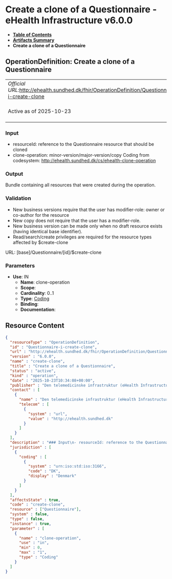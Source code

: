 # Create a clone of a Questionnaire - eHealth Infrastructure v6.0.0

* [**Table of Contents**](toc.md)
* [**Artifacts Summary**](artifacts.md)
* **Create a clone of a Questionnaire**

## OperationDefinition: Create a clone of a Questionnaire 

| | |
| :--- | :--- |
| *Official URL*:http://ehealth.sundhed.dk/fhir/OperationDefinition/Questionnaire-i-create-clone | *Version*:6.0.0 |
| Active as of 2025-10-23 | *Computable Name*:create-clone |

 

### Input

 
* resourceId: reference to the Questionnaire resource that should be cloned
* clone-operation: minor-version/major-version/copy Coding from codesystem: http://ehealth.sundhed.dk/cs/ehealth-clone-operation
 

### Output

 
Bundle containing all resources that were created during the operation. 

### Validation

 
* New business versions require that the user has modifier-role: owner or co-author for the resource
* New copy does not require that the user has a modifier-role.
* New business version can be made only when no draft resource exists (having identical base identifier).
* Read/search/create privileges are required for the resource types affected by $create-clone
 

URL: [base]/Questionnaire/[id]/$create-clone

### Parameters

* **Use**: IN
  * **Name**: clone-operation
  * **Scope**: 
  * **Cardinality**: 0..1
  * **Type**: [Coding](http://hl7.org/fhir/R4/datatypes.html#Coding)
  * **Binding**: 
  * **Documentation**: 



## Resource Content

```json
{
  "resourceType" : "OperationDefinition",
  "id" : "Questionnaire-i-create-clone",
  "url" : "http://ehealth.sundhed.dk/fhir/OperationDefinition/Questionnaire-i-create-clone",
  "version" : "6.0.0",
  "name" : "create-clone",
  "title" : "Create a clone of a Questionnaire",
  "status" : "active",
  "kind" : "operation",
  "date" : "2025-10-23T10:34:08+00:00",
  "publisher" : "Den telemedicinske infrastruktur (eHealth Infrastructure)",
  "contact" : [
    {
      "name" : "Den telemedicinske infrastruktur (eHealth Infrastructure)",
      "telecom" : [
        {
          "system" : "url",
          "value" : "http://ehealth.sundhed.dk"
        }
      ]
    }
  ],
  "description" : "### Input\n- resourceId: reference to the Questionnaire resource that should be cloned\n- clone-operation: minor-version/major-version/copy Coding from codesystem: http://ehealth.sundhed.dk/cs/ehealth-clone-operation \n\n### Output\nBundle containing all resources that were created during the operation.\n\n### Validation\n- New business versions require that the user has modifier-role: owner or co-author for the resource\n- New copy does not require that the user has a modifier-role.\n- New business version can be made only when no draft resource exists (having identical base identifier).\n- Read/search/create privileges are required for the resource types affected by $create-clone\n",
  "jurisdiction" : [
    {
      "coding" : [
        {
          "system" : "urn:iso:std:iso:3166",
          "code" : "DK",
          "display" : "Denmark"
        }
      ]
    }
  ],
  "affectsState" : true,
  "code" : "create-clone",
  "resource" : ["Questionnaire"],
  "system" : false,
  "type" : false,
  "instance" : true,
  "parameter" : [
    {
      "name" : "clone-operation",
      "use" : "in",
      "min" : 0,
      "max" : "1",
      "type" : "Coding"
    }
  ]
}

```
